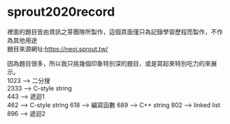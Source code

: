 # sprout2020record
裡面的題目皆由資訊之芽團隊所製作，這個頁面僅只為記錄學習歷程而製作，不作為其他用途  
題目來源網址:https://neoj.sprout.tw/  

因為題目很多，所以我只挑幾個印象特別深的題目，或是寫起來特別吃力的來展示。  
1023 --> 二分搜  
2333 --> C-style string  
443  --> 遞迴1  
462  --> C-style string
618  --> 編寫函數
689  --> C++ string
802  --> linked list
896  --> 遞迴2
